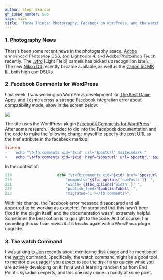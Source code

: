```yaml
---
author: Steph Skardal
gh_issue_number: 586
tags: tips
title: 'Three Things: Photography, Facebook on WordPress, and the watch command'
---
```


### 1. Photography News

There’s been some recent news in the photography space. [Adobe](http://www.adobe.com/) announced Photoshop CS6, and [Lightroom 4](http://www.adobe.com/products/photoshop-lightroom.html), and [Adobe Photoshop Touch](http://www.adobe.com/products/photoshop-touch.html) recently. The [Lytro](http://www.lytro.com/) [Light Field] camera has picked up recognition lately. The new [Nikon D4](http://imaging.nikon.com/lineup/dslr/d4/) recently became available, as well as the [Canon 5D MK III](http://usa.canon.com/cusa/consumer/products/cameras/slr_cameras/eos_5d_mark_iii), both high end DSLRs.

### 2. Facebook Comments for WordPress

Last week, I was working on WordPress development for [The Best Game Apps](http://www.thebestgameapps.com/), and I came across a strange Facebook integration error about compatibility mode, show in the screen below:

<img border="0" src="/blog/2012/04/11/three-things-photography-facebook-on/image-0.png"/>

The site uses the WordPress plugin [Facebook Comments for WordPress](http://wordpress.org/extend/plugins/facebook-comments-for-wordpress/). After some research, I decided to dig into the Facebook documentation and the code to make the following change myself to specify the post URL as the href attribute in the facebook markup:

```diff
219c219
-    echo "\t<fb:comments xid='$xid' url='$postUrl' $siteisdark ",
+    echo "\t<fb:comments xid='$xid' href='$postUrl' url='$postUrl' $siteisdark ",
```

In the context of:

```php
219                     echo "\t<fb:comments xid='$xid' href='$postUrl' url='$postUrl' $siteisdark ",
220                         "numposts='{$fbc_options['numPosts']}' ",
221                         "width='{$fbc_options['width']}' ",
222                         "publish_feed='$publishToWall' ",
223                         "migrated='1'></fb:comments>";
```

With this change, the Facebook error message disappeared and all appeared to be working as expected. I’m surprised that this hasn’t been fixed in the plugin itself, and the documentation wasn't extremely helpful. Sometimes the best option is to go right to the code. And of course, I'm recording this so I can revisit it if it breaks again with a WordPress plugin upgrade.

### 3. The watch Command

I was talking to [Jon](/team/jon_jensen) recently about monitoring disk usage and he mentioned the [watch](http://linux.about.com/library/cmd/blcmdl1_watch.htm) command. Specifically, the watch command might be a good tool to monitor disk usage if you expect to see the disk fill up quickly while you are actively developing on it. I'm always learning random tips from End Point's sysadmin experts, and this one may come in handy at some point.
